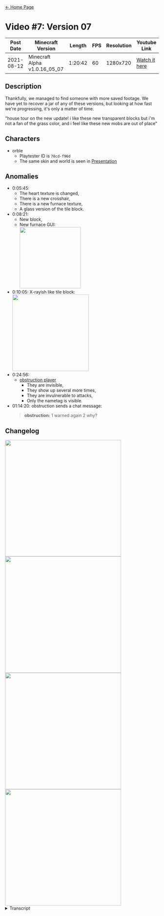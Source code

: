 [← Home Page](../README.md#2-videos)

# Video #7: Version 07
| Post Date  | Minecraft Version             | Length  | FPS | Resolution | Youtube Link      |
| ---------  | ----------------------------- | ------- | --- | ---------- | ----------------- |
| 2021-08-12 | Minecraft Alpha v1.0.16_05_07 | 1:20:42 | 60  | 1280x720   | [Watch it here](https://www.youtube.com/watch?v=aLyvQq_Aajw) |

## Description
Thankfully, we managed to find someone with more saved footage. We have yet to recover a jar of any of these versions, but looking at how fast we're progressing, it's only a matter of time.

"house tour on the new update! i like these new transparent blocks but i'm not a fan of the grass color, and i feel like these new mobs are out of place"

## Characters
* orble
  * Playtester ID is `78cd-f96d`
  * The same skin and world is seen in [Presentation](presentation.md)

## Anomalies
* 0:05:45:
  * The heart texture is changed,
  * There is a new crosshair,
  * There is a new furnace texture,
  * A glass version of the tile block.
* 0:08:21:
  * New block,
  * New furnace GUI:  
    <img src="https://lh5.googleusercontent.com/THbiifAt-3VXmHJ5qI0Wsg86SEWyzruX4ILdajuAQuIf3m5M1mLmkcOgQPdDlbCTDpi_gkuEVtwqRtrPTaoVKBTY7TeA7P7NEAI5UAQcyNbt12OzSNtLbV48H31iBxfdnEF70QDxL-4NGx2QuY-nvQ" width="200">
* 0:10:05: X-rayish like tile block:  
  <img src="https://cdn.discordapp.com/attachments/978673408386670762/980389949620764672/unknown.png" width="250">
* 0:24:56:
  * [obstruction player](../lore/invasion-players.md#obstruction)
    * They are invisible,
    * They show up several more times,
    * They are invulnerable to attacks,
    * Only the nametag is visible.
* 01:14:20: obstruction sends a chat message:
  > **obstruction:** 1 warned again 2 why?

## Changelog
<img src="https://lh5.googleusercontent.com/jPquTZFTHHO0Soah4WfjSIgXJ-nRB0tgnOJWKb_DrsOkEobMjxUFUyXtC7rN08TPFGZodUxvIvAGP34LW1YEqSt-tzAcYBcie4q7P17JNg2Q4mjRKvzZGNhJRf6L6yTqCS4K8nj1r4nTMtwtHD5RWQ" width="380">
<img src="https://lh5.googleusercontent.com/pIAbJ9btKs9ciEtLPg1mrX6vJdy3D55Uy_1daBuGFdSB2BkhPfWLBWrRz5Lusrdh0lpOQduZlmPKVM0lWOL191P7yxpY5M34wXyNvuxQ_GEZFEJWsjCfmqtzzDcNqvP8A3rWtR5lCKWHgc1mYwk3ZA" width="380">
<img src="https://lh4.googleusercontent.com/XMu7ShQqzbZRziwsIEkE1dTuP_85HHdeKsesIeVHxpbGmLe4aD65ml9M2nFuPrqFMvLYO3mr5fBaRAgJpYFoW-qchETxkh6vo70Aq7ovtssT5U-GJAVCRNxaJ1M8d_FA9AjGYmAyUfx4CO12SQz2zQ" width="380">
<img src="https://lh4.googleusercontent.com/DGD_BSuEB79BQfrXX3__-LcP8PtJeJ0XgXF1soxydHp2r8E8sjKIdz__ULmALtB60gwbxKiE-voQbFMHRUwGhOkiYRJBzLHFKZWQY7OLIQE6e9cDbTpzrbFhfuHCKc_iyzcXS5ej5pBw3c2l54M9vw" width="380">

<details>
  <summary>Transcript</summary>

  ## Minecraft Alpha Version 1.0.16.05_07
  > Build date: 24 Oct 2010

  Please log in here with your Minecraft account to enable the site content. (JavaScript must be enabled)

  <div align="center">
    Login Successful. <br/>
    Your playtester ID (do not share): <code>78cd-f96d</code>
  </div> <br />

  ### Changes in this version:
  * *List of texture changes*
  * New GUI
  * Added 4 new blocks.
  * Security enhancements for shadow players
  * Fixed window block not letting light through *(00657)*
  * Various minor fixes listed *here*

  Changes to textures are nearing completion. We would like to thank everyone who helped test our new version and reported bugs on the *bug tracker*.

  > 23/09/2010: You all can't behave yourselves. The guidelines clearly state: "You may not distribute the provided software, incl. server software [_]".
  > This rule alone had over 50 violations in the day of release alone when we started the multiplayer test.
  > Because of this, we made the decision to remove the download links to the server software along with manual jar downloads.
  > If you were kicked out of the game with the error message "Session unauthorized", this was the cause.
</details>